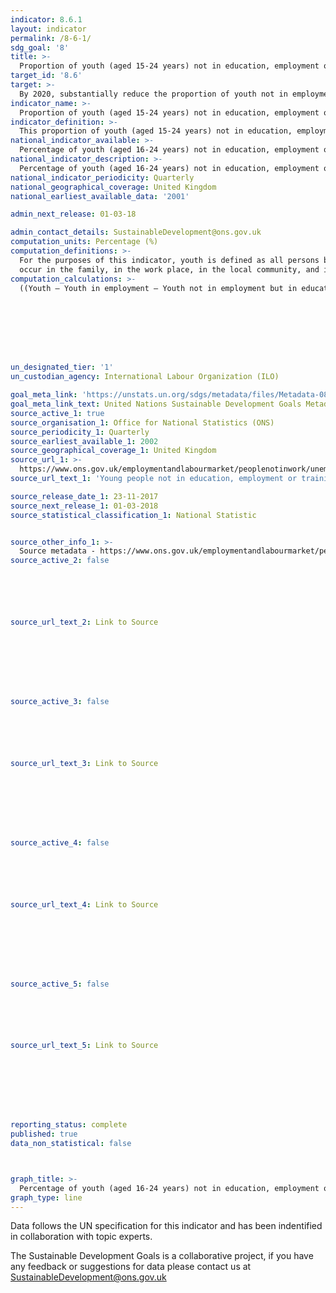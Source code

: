 ```yaml
---
indicator: 8.6.1
layout: indicator
permalink: /8-6-1/
sdg_goal: '8'
title: >-
  Proportion of youth (aged 15-24 years) not in education, employment or training
target_id: '8.6'
target: >-
  By 2020, substantially reduce the proportion of youth not in employment, education or training
indicator_name: >-
  Proportion of youth (aged 15-24 years) not in education, employment or training
indicator_definition: >-
  This proportion of youth (aged 15-24 years) not in education, employment or training, also known as "the NEET rate", conveys the number of young persons not in education, employment or training as a percentage of the total youth population.
national_indicator_available: >-
  Percentage of youth (aged 16-24 years) not in education, employment or training
national_indicator_description: >-
  Percentage of youth (aged 16-24 years) not in education, employment or training
national_indicator_periodicity: Quarterly
national_geographical_coverage: United Kingdom
national_earliest_available_data: '2001'

admin_next_release: 01-03-18

admin_contact_details: SustainableDevelopment@ons.gov.uk
computation_units: Percentage (%)
computation_definitions: >-
  For the purposes of this indicator, youth is defined as all persons between the ages of 15 and 24 (inclusive). According to the International Standard Classification of Education (ISCED), education is defined as organized and sustained communication designed to bring about learning. Formal education is defined in ISCED as education that is institutionalized, intentional, and planned through public organizations and recognized private bodies and, in their totality, make up the formal education system of a country. Non-formal education, like formal education is defined in ISCED as education that is institutionalized, intentional and planned by an education provider but is considered an addition, alternative and/or a complement to formal education. It may be short in duration and/or low in intensity and it is typically provided in the form of short courses, workshops or seminars. Informal learning is defined in ISCED as forms of learning that are intentional or deliberate, but not institutionalized. It is thus less organized and less structured than either formal or non-formal education. Informal learning may include learning activities that
  occur in the family, in the work place, in the local community, and in daily life, on a self-directed, familydirected or socially-directed basis. For the purposes of this indicator, persons will be considered in education if they are in formal or non-formal education, as described above, but excluding informal learning. Persons in employment are defined as all those who, during a short reference period, were engaged in any activity to produce goods or provide services for pay or profit. They comprise: i) employed persons “at work”, i.e. who worked in a job for at least one hour; ii) employed persons “not at work” due to temporary absence from a job, or to working-time arrangements (such as shift work, flexitime and compensatory leave for overtime). For the purposes of this indicator, persons are considered to be in training if they are in a non-academic learning activity through which they acquire specific skills intended for vocational or technical jobs. Vocational training prepares trainees for jobs that are based on manual or practical activities, and for skilled operative jobs, both blue and white collar related to a specific trade, occupation or vocation. Technical training on the other hand imparts learning that can be applied in intermediate-level jobs, in particular those of technicians and middle managers. The coverage of vocational and technical training includes only programmes that are solely school-based vocational and technical training. Employer-based training is, by definition, excluded from the scope of this indicator.
computation_calculations: >-
  ((Youth – Youth in employment – Youth not in employment but in education or training) / Youth) * 100








un_designated_tier: '1'
un_custodian_agency: International Labour Organization (ILO)

goal_meta_link: 'https://unstats.un.org/sdgs/metadata/files/Metadata-08-06-01.pdf'
goal_meta_link_text: United Nations Sustainable Development Goals Metadata (PDF 382 KB)
source_active_1: true
source_organisation_1: Office for National Statistics (ONS)
source_periodicity_1: Quarterly
source_earliest_available_1: 2002
source_geographical_coverage_1: United Kingdom
source_url_1: >-
  https://www.ons.gov.uk/employmentandlabourmarket/peoplenotinwork/unemployment/datasets/youngpeoplenotineducationemploymentortrainingneettable1
source_url_text_1: 'Young people not in education, employment or training (NEET)'

source_release_date_1: 23-11-2017
source_next_release_1: 01-03-2018
source_statistical_classification_1: National Statistic


source_other_info_1: >-
  Source metadata - https://www.ons.gov.uk/employmentandlabourmarket/peopleinwork/employmentandemployeetypes/qmis/labourforcesurveylfsqmi
source_active_2: false






source_url_text_2: Link to Source








source_active_3: false






source_url_text_3: Link to Source








source_active_4: false






source_url_text_4: Link to Source








source_active_5: false






source_url_text_5: Link to Source








reporting_status: complete
published: true
data_non_statistical: false



graph_title: >-
  Percentage of youth (aged 16-24 years) not in education, employment or training
graph_type: line
---
```

Data follows the UN specification for this indicator and has been indentified in collaboration with topic experts.
  
The Sustainable Development Goals is a collaborative project, if you have any feedback or suggestions for data please contact us at <SustainableDevelopment@ons.gov.uk>


